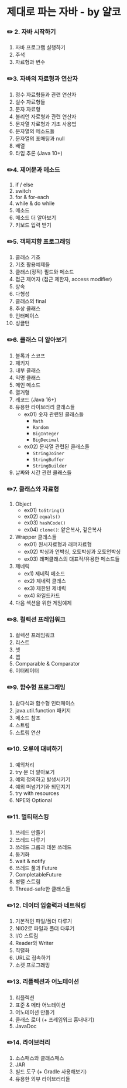 # 제대로 파는 자바 - by 얄코

### ✏️ 2. 자바 시작하기

1. 자바 프로그램 실행하기
2. 주석
3. 자료형과 변수

### ✏️3. 자바의 자료형과 연산자

1. 정수 자료형들과 관련 연산자
2. 실수 자료형들
3. 문자 자료형
4. 불리언 자료형과 관련 연산자
5. 문자열 자료형과 기초 사용법
6. 문자열의 메소드들
7. 문자열의 포매팅과 null
8. 배열
9. 타입 추론 (Java 10+)

### ✏️4. 제어문과 메소드

1. if / else
2. switch
3. for & for-each
4. while & do while
5. 메소드
6. 메소드 더 알아보기
7. 키보드 입력 받기

### ✏️5. 객체지향 프로그래밍

1. 클래스 기초
2. 기초 활용예제들
3. 클래스(정적) 필드와 메소드
4. 접근 제어자 (접근 제한자, access modifier)
5. 상속
6. 다형성
7. 클래스의 final
8. 추상 클래스
9. 인터페이스
10. 싱글턴

### ✏️6. 클래스 더 알아보기

1. 블록과 스코프
2. 패키지
3. 내부 클래스
4. 익명 클래스
5. 메인 메소드
6. 열거형
7. 레코드 (Java 16+)
8. 유용한 라이브러리 클래스들
   - ex01) 숫자 관련된 클래스들
      - `Math`
      - `Random`
      - `BigInteger`
      - `BigDecimal`
   - ex02) 문자열 관련된 클래스들
      - `StringJoiner`
      - `StringBuffer`
      - `StringBuilder`
10. 날짜와 시간 관련 클래스들

### ✏️7. 클래스와 자료형

1. Object
   - ex01) `toString()`
   - ex02) `equals()`
   - ex03) `hashCode()`
   - ex04) `clone()`: 얕은복사, 깊은복사
3. Wrapper 클래스들
   - ex01) 원시자료형과 래퍼자료형
   - ex02) 박싱과 언박싱, 오토박싱과 오토언박싱
   - ex03) 래퍼클래스의 대표적/유용한 메소드들
4. 제네릭
   - ex1) 제네릭 메소드
   - ex2) 제네릭 클래스
   - ex3) 제한된 제네릭
   - ex4) 와일드카드
6. 다음 섹션을 위한 게임예제

### ✏️8. 컬렉션 프레임워크

1. 컬렉션 프레임워크
2. 리스트
3. 셋
4. 맵
5. Comparable & Comparator
6. 이터레이터

### ✏️9. 함수형 프로그래밍

1. 람다식과 함수형 인터페이스
2. java.util.function 패키지
3. 메소드 참조
4. 스트림
5. 스트림 연산

### ✏️10. 오류에 대비하기

1. 예외처리
2. try 문 더 알아보기
3. 예외 정의하고 발생시키기
4. 예외 떠넘기기와 되던지기
5. try with resources
6. NPE와 Optional

### ✏️11. 멀티태스킹

1. 쓰레드 만들기
2. 쓰레드 다루기
3. 쓰레드 그룹과 데몬 쓰레드
4. 동기화
5. wait & notify
6. 쓰레드 풀과 Future
7. CompletableFuture
8. 병렬 스트림
9. Thread-safe한 클래스들

### ✏️12. 데이터 입출력과 네트워킹

1. 기본적인 파일/폴더 다루기
2. NIO2로 파일과 폴더 다루기
3. I/O 스트림
4. Reader와 Writer
5. 직렬화
6. URL로 접속하기
7. 소켓 프로그래밍

### ✏️13. 리플렉션과 어노테이션

1. 리플렉션
2. 표준 & 메타 어노테이션
3. 어노테이션 만들기
4. 클래스 로더 (+ 프레임워크 흉내내기)
5. JavaDoc

### ✏️14. 라이브러리

1. 소스패스와 클래스패스
2. JAR
3. 빌드 도구 (+ Gradle 사용해보기)
4. 유용한 외부 라이브러리들

